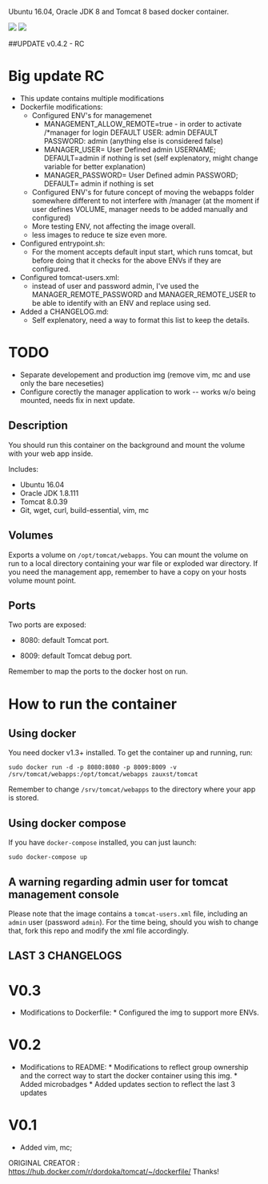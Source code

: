 
Ubuntu 16.04, Oracle JDK 8 and Tomcat 8 based docker container.

[![](https://images.microbadger.com/badges/version/zauxst/tomcat.svg)](https://microbadger.com/images/zauxst/tomcat "Get your own version badge on microbadger.com") [![](https://images.microbadger.com/badges/image/zauxst/tomcat.svg)](https://microbadger.com/images/zauxst/tomcat "Get your own image badge on microbadger.com")


##UPDATE v0.4.2 - RC
# Big update RC
 - This update contains multiple modifications
 - Dockerfile modifications:
	* Configured ENV's for managemenet 
		- MANAGEMENT_ALLOW_REMOTE=true - in order to activate /*manager for login DEFAULT USER: admin DEFAULT PASSWORD: admin (anything else is considered false)
		- MANAGER_USER= User Defined admin USERNAME; DEFAULT=admin if nothing is set (self explenatory, might change variable for better explanation)
		- MANAGER_PASSWORD= User Defined admin PASSWORD; DEFAULT= admin if nothing is set
 	* Configured ENV's for future concept of moving the webapps folder somewhere different to not interfere with /manager (at the moment if user defines VOLUME, manager needs to be added manually and configured)
	* More testing ENV, not affecting the image overall.
	* less images to reduce te size even more.
 - Configured entrypoint.sh:
	* For the moment accepts default input start, which runs tomcat, but before doing that it checks for the above ENVs if they are configured.
 - Configured tomcat-users.xml:
	* instead of user and password admin, I've used the MANAGER_REMOTE_PASSWORD and MANAGER_REMOTE_USER to be able to identify with an ENV and replace using sed.
 - Added a CHANGELOG.md:
	* Self explenatory, need a way to format this list to keep the details.

# TODO
 * Separate developement and production img (remove vim, mc and use only the bare neceseties)
 * Configure corectly the manager application to work -- works w/o being mounted, needs fix in next update.


## Description
You should run this container on the background and mount the volume with your web app inside.

Includes:
 - Ubuntu 16.04
 - Oracle JDK 1.8.111
 - Tomcat 8.0.39
 - Git, wget, curl, build-essential, vim, mc
  
## Volumes
Exports a volume on `/opt/tomcat/webapps`.
You can mount the volume on run to a local directory containing your war file or exploded war directory.
If you need the management app, remember to have a copy on your hosts volume mount point.

## Ports
Two ports are exposed:

 - 8080: default Tomcat port.
  
 - 8009: default Tomcat debug port.

Remember to map the ports to the docker host on run.


# How to run the container
## Using docker
You need docker v1.3+ installed. To get the container up and running, run:
 
```
sudo docker run -d -p 8080:8080 -p 8009:8009 -v /srv/tomcat/webapps:/opt/tomcat/webapps zauxst/tomcat
```
Remember to change `/srv/tomcat/webapps` to the directory where your app is stored.

## Using docker compose
If you have `docker-compose` installed, you can just launch:

```
sudo docker-compose up
```

## A warning regarding admin user for tomcat management console
Please note that the image contains a `tomcat-users.xml` file, including an `admin` user (password `admin`). For the time being, should you wish to change that, fork this repo and modify the xml file accordingly.


## LAST 3 CHANGELOGS
# V0.3
 - Modifications to Dockerfile:
        * Configured the img to support more ENVs.

# V0.2
 - Modifications to README:
        * Modifications to reflect group ownership and the correct way to start the docker container using this img.
        * Added microbadges
        * Added updates section to reflect the last 3 updates

# V0.1
 - Added vim, mc;




ORIGINAL CREATOR : https://hub.docker.com/r/dordoka/tomcat/~/dockerfile/ 
Thanks!
